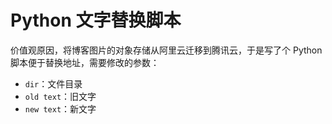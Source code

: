 # Python 文字替换脚本
价值观原因，将博客图片的对象存储从阿里云迁移到腾讯云，于是写了个 Python 脚本便于替换地址，需要修改的参数：
- `dir`：文件目录 
- `old text`：旧文字 
- `new text`：新文字 
